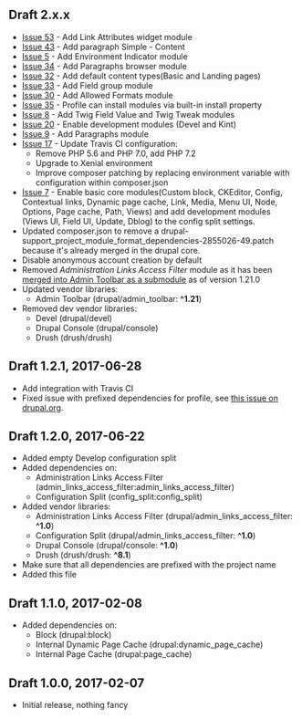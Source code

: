## Draft 2.x.x
- [Issue 53](https://github.com/lemberg/draft/issues/53) - Add Link Attributes widget module
- [Issue 43](https://github.com/lemberg/draft/issues/43) - Add paragraph Simple - Content
- [Issue 5](https://github.com/lemberg/draft/issues/5) - Add Environment Indicator module
- [Issue 34](https://github.com/lemberg/draft/issues/34) - Add Paragraphs browser module
- [Issue 32](https://github.com/lemberg/draft/issues/32) - Add default content types(Basic and Landing pages)
- [Issue 33](https://github.com/lemberg/draft/issues/33) - Add Field group module
- [Issue 30](https://github.com/lemberg/draft/issues/30) - Add Allowed Formats module
- [Issue 35](https://github.com/lemberg/draft/issues/35) - Profile can install modules via built-in install property
- [Issue 8](https://github.com/lemberg/draft/issues/8) - Add Twig Field Value and Twig Tweak modules
- [Issue 20](https://github.com/lemberg/draft/issues/20) - Enable development modules (Devel and Kint)
- [Issue 9](https://github.com/lemberg/draft/issues/9) - Add Paragraphs module
- [Issue 17](https://github.com/lemberg/draft/issues/17) - Update Travis CI configuration:
    * Remove PHP 5.6 and PHP 7.0, add PHP 7.2
    * Upgrade to Xenial environment
    * Improve composer patching by replacing environment variable with configuration within composer.json
- [Issue 7](https://github.com/lemberg/draft/issues/7) - Enable basic core modules(Custom block, CKEditor, Config, Contextual links, Dynamic page cache, Link, Media, Menu UI, Node, Options, Page cache, Path, Views) and add development modules (Views UI, Field UI, Update, Dblog) to the config split settings.
- Updated composer.json to remove a drupal-support_project_module_format_dependencies-2855026-49.patch because it's already merged in the drupal core.
- Disable anonymous account creation by default
- Removed *Administration Links Access Filter* module as it has been [merged into Admin Toolbar as a submodule](https://www.drupal.org/project/admin_toolbar/issues/2919346) as of version 1.21.0
- Updated vendor libraries:
    * Admin Toolbar (drupal/admin_toolbar: **^1.21**)
- Removed dev vendor libraries:
    * Devel (drupal/devel)
    * Drupal Console (drupal/console)
    * Drush (drush/drush)

## Draft 1.2.1, 2017-06-28

- Add integration with Travis CI
- Fixed issue with prefixed dependencies for profile, see [this issue on drupal.org](https://www.drupal.org/node/2855026).

## Draft 1.2.0, 2017-06-22

- Added empty Develop configuration split
- Added dependencies on:
    * Administration Links Access Filter (admin_links_access_filter:admin_links_access_filter)
    * Configuration Split (config_split:config_split)
- Added vendor libraries:
    * Administration Links Access Filter (drupal/admin_links_access_filter: **^1.0**)
    * Configuration Split (drupal/admin_links_access_filter: **^1.0**)
    * Drupal Console (drupal/console: **^1.0**)
    * Drush (drush/drush: **^8.1**)
- Make sure that all dependencies are prefixed with the project name
- Added this file

## Draft 1.1.0, 2017-02-08

- Added dependencies on:
    * Block (drupal:block)
    * Internal Dynamic Page Cache (drupal:dynamic_page_cache)
    * Internal Page Cache (drupal:page_cache)

## Draft 1.0.0, 2017-02-07

- Initial release, nothing fancy
